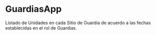 # GuardiasApp
Listado de Unidades en cada Sitio de Guardia de acuerdo a las fechas establecidas en el rol de Guardias.
